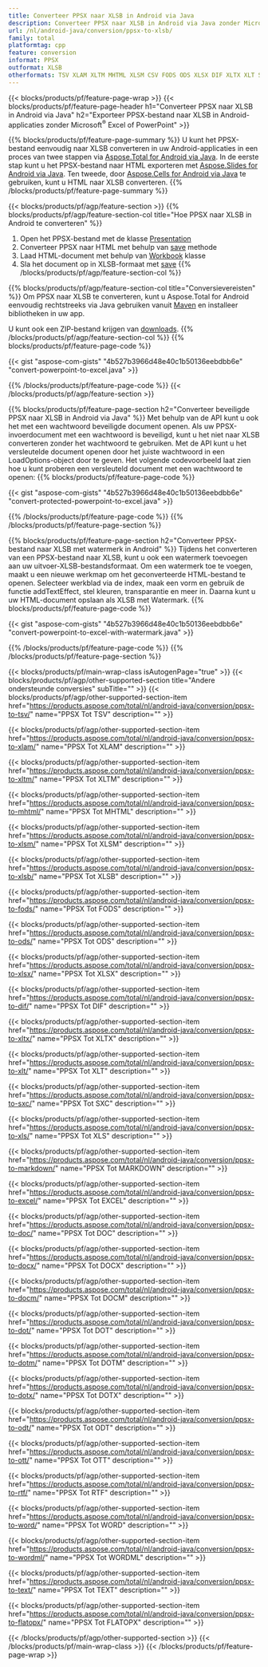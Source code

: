 ```yaml
---
title: Converteer PPSX naar XLSB in Android via Java
description: Converteer PPSX naar XLSB in Android via Java zonder Microsoft Excel of PowerPoint te gebruiken
url: /nl/android-java/conversion/ppsx-to-xlsb/
family: total
platformtag: cpp
feature: conversion
informat: PPSX
outformat: XLSB
otherformats: TSV XLAM XLTM MHTML XLSM CSV FODS ODS XLSX DIF XLTX XLT SXC XLS MARKDOWN EXCEL DOC DOCX DOCM DOT DOTM DOTX ODT OTT RTF WORD WORDML TEXT FLATOPX
---
```

{{< blocks/products/pf/feature-page-wrap >}}
{{< blocks/products/pf/feature-page-header h1="Converteer PPSX naar XLSB in Android via Java" h2="Exporteer PPSX-bestand naar XLSB in Android-applicaties zonder Microsoft<sup>&reg;</sup> Excel of PowerPoint" >}}

{{% blocks/products/pf/feature-page-summary %}}
U kunt het PPSX-bestand eenvoudig naar XLSB converteren in uw Android-applicaties in een proces van twee stappen via [Aspose.Total for Android via Java](https://products.aspose.com/total/android-java/). In de eerste stap kunt u het PPSX-bestand naar HTML exporteren met [Aspose.Slides for Android via Java](https://products.aspose.com/slides/android-java/). Ten tweede, door [Aspose.Cells for Android via Java](https://products.aspose.com/cells/android-java/) te gebruiken, kunt u HTML naar XLSB converteren. 
{{% /blocks/products/pf/feature-page-summary  %}}

{{< blocks/products/pf/agp/feature-section >}}
{{% blocks/products/pf/agp/feature-section-col title="Hoe PPSX naar XLSB in Android te converteren" %}}
1. Open het PPSX-bestand met de klasse [Presentation](https://reference.aspose.com/slides/java/com.aspose.slides/Presentation)
2. Converteer PPSX naar HTML met behulp van [save](https://reference.aspose.com/slides/java/com.aspose.slides/Presentation#save-java.lang.String-int-com.aspose.slides.ISaveOptions-) methode
3. Laad HTML-document met behulp van [Workbook](https://reference.aspose.com/cells/java/com.aspose.cells/Workbook) klasse
4. Sla het document op in XLSB-formaat met [save](https://reference.aspose.com/cells/java/com.aspose.cells/)
{{% /blocks/products/pf/agp/feature-section-col %}}

{{% blocks/products/pf/agp/feature-section-col title="Conversievereisten" %}}
Om PPSX naar XLSB te converteren, kunt u Aspose.Total for Android eenvoudig rechtstreeks via Java gebruiken vanuit [Maven](https://repository.aspose.com/webapp/#/artifacts/browse/tree/General/repo/com/aspose/aspose-total) en installeer bibliotheken in uw app.

U kunt ook een ZIP-bestand krijgen van [downloads](https://downloads.aspose.com/total/androidjava).
{{% /blocks/products/pf/agp/feature-section-col %}}
{{% blocks/products/pf/feature-page-code %}}

{{< gist "aspose-com-gists" "4b527b3966d48e40c1b50136eebdbb6e" "convert-powerpoint-to-excel.java" >}}


{{% /blocks/products/pf/feature-page-code %}}
{{< /blocks/products/pf/agp/feature-section >}}

{{% blocks/products/pf/feature-page-section  h2="Converteer beveiligde PPSX naar XLSB in Android via Java" %}}
Met behulp van de API kunt u ook het met een wachtwoord beveiligde document openen. Als uw PPSX-invoerdocument met een wachtwoord is beveiligd, kunt u het niet naar XLSB converteren zonder het wachtwoord te gebruiken. Met de API kunt u het versleutelde document openen door het juiste wachtwoord in een LoadOptions-object door te geven. Het volgende codevoorbeeld laat zien hoe u kunt proberen een versleuteld document met een wachtwoord te openen:
{{% blocks/products/pf/feature-page-code %}}

{{< gist "aspose-com-gists" "4b527b3966d48e40c1b50136eebdbb6e" "convert-protected-powerpoint-to-excel.java" >}}
{{% /blocks/products/pf/feature-page-code  %}}
{{% /blocks/products/pf/feature-page-section %}}

{{% blocks/products/pf/feature-page-section  h2="Converteer PPSX-bestand naar XLSB met watermerk in Android" %}}
Tijdens het converteren van een PPSX-bestand naar XLSB, kunt u ook een watermerk toevoegen aan uw uitvoer-XLSB-bestandsformaat. Om een watermerk toe te voegen, maakt u een nieuwe werkmap om het geconverteerde HTML-bestand te openen. Selecteer werkblad via de index, maak een vorm en gebruik de functie addTextEffect, stel kleuren, transparantie en meer in. Daarna kunt u uw HTML-document opslaan als XLSB met Watermark.
{{% blocks/products/pf/feature-page-code %}}

{{< gist "aspose-com-gists" "4b527b3966d48e40c1b50136eebdbb6e" "convert-powerpoint-to-excel-with-watermark.java" >}}
{{% /blocks/products/pf/feature-page-code  %}}
{{% /blocks/products/pf/feature-page-section %}}

{{< blocks/products/pf/main-wrap-class isAutogenPage="true" >}}
{{< blocks/products/pf/agp/other-supported-section title="Andere ondersteunde conversies" subTitle="" >}}
{{< blocks/products/pf/agp/other-supported-section-item href="https://products.aspose.com/total/nl/android-java/conversion/ppsx-to-tsv/" name="PPSX Tot TSV" description="" >}}

{{< blocks/products/pf/agp/other-supported-section-item href="https://products.aspose.com/total/nl/android-java/conversion/ppsx-to-xlam/" name="PPSX Tot XLAM" description="" >}}

{{< blocks/products/pf/agp/other-supported-section-item href="https://products.aspose.com/total/nl/android-java/conversion/ppsx-to-xltm/" name="PPSX Tot XLTM" description="" >}}

{{< blocks/products/pf/agp/other-supported-section-item href="https://products.aspose.com/total/nl/android-java/conversion/ppsx-to-mhtml/" name="PPSX Tot MHTML" description="" >}}

{{< blocks/products/pf/agp/other-supported-section-item href="https://products.aspose.com/total/nl/android-java/conversion/ppsx-to-xlsm/" name="PPSX Tot XLSM" description="" >}}

{{< blocks/products/pf/agp/other-supported-section-item href="https://products.aspose.com/total/nl/android-java/conversion/ppsx-to-xlsb/" name="PPSX Tot XLSB" description="" >}}

{{< blocks/products/pf/agp/other-supported-section-item href="https://products.aspose.com/total/nl/android-java/conversion/ppsx-to-fods/" name="PPSX Tot FODS" description="" >}}

{{< blocks/products/pf/agp/other-supported-section-item href="https://products.aspose.com/total/nl/android-java/conversion/ppsx-to-ods/" name="PPSX Tot ODS" description="" >}}

{{< blocks/products/pf/agp/other-supported-section-item href="https://products.aspose.com/total/nl/android-java/conversion/ppsx-to-xlsx/" name="PPSX Tot XLSX" description="" >}}

{{< blocks/products/pf/agp/other-supported-section-item href="https://products.aspose.com/total/nl/android-java/conversion/ppsx-to-dif/" name="PPSX Tot DIF" description="" >}}

{{< blocks/products/pf/agp/other-supported-section-item href="https://products.aspose.com/total/nl/android-java/conversion/ppsx-to-xltx/" name="PPSX Tot XLTX" description="" >}}

{{< blocks/products/pf/agp/other-supported-section-item href="https://products.aspose.com/total/nl/android-java/conversion/ppsx-to-xlt/" name="PPSX Tot XLT" description="" >}}

{{< blocks/products/pf/agp/other-supported-section-item href="https://products.aspose.com/total/nl/android-java/conversion/ppsx-to-sxc/" name="PPSX Tot SXC" description="" >}}

{{< blocks/products/pf/agp/other-supported-section-item href="https://products.aspose.com/total/nl/android-java/conversion/ppsx-to-xls/" name="PPSX Tot XLS" description="" >}}

{{< blocks/products/pf/agp/other-supported-section-item href="https://products.aspose.com/total/nl/android-java/conversion/ppsx-to-markdown/" name="PPSX Tot MARKDOWN" description="" >}}

{{< blocks/products/pf/agp/other-supported-section-item href="https://products.aspose.com/total/nl/android-java/conversion/ppsx-to-excel/" name="PPSX Tot EXCEL" description="" >}}

{{< blocks/products/pf/agp/other-supported-section-item href="https://products.aspose.com/total/nl/android-java/conversion/ppsx-to-doc/" name="PPSX Tot DOC" description="" >}}

{{< blocks/products/pf/agp/other-supported-section-item href="https://products.aspose.com/total/nl/android-java/conversion/ppsx-to-docx/" name="PPSX Tot DOCX" description="" >}}

{{< blocks/products/pf/agp/other-supported-section-item href="https://products.aspose.com/total/nl/android-java/conversion/ppsx-to-docm/" name="PPSX Tot DOCM" description="" >}}

{{< blocks/products/pf/agp/other-supported-section-item href="https://products.aspose.com/total/nl/android-java/conversion/ppsx-to-dot/" name="PPSX Tot DOT" description="" >}}

{{< blocks/products/pf/agp/other-supported-section-item href="https://products.aspose.com/total/nl/android-java/conversion/ppsx-to-dotm/" name="PPSX Tot DOTM" description="" >}}

{{< blocks/products/pf/agp/other-supported-section-item href="https://products.aspose.com/total/nl/android-java/conversion/ppsx-to-dotx/" name="PPSX Tot DOTX" description="" >}}

{{< blocks/products/pf/agp/other-supported-section-item href="https://products.aspose.com/total/nl/android-java/conversion/ppsx-to-odt/" name="PPSX Tot ODT" description="" >}}

{{< blocks/products/pf/agp/other-supported-section-item href="https://products.aspose.com/total/nl/android-java/conversion/ppsx-to-ott/" name="PPSX Tot OTT" description="" >}}

{{< blocks/products/pf/agp/other-supported-section-item href="https://products.aspose.com/total/nl/android-java/conversion/ppsx-to-rtf/" name="PPSX Tot RTF" description="" >}}

{{< blocks/products/pf/agp/other-supported-section-item href="https://products.aspose.com/total/nl/android-java/conversion/ppsx-to-word/" name="PPSX Tot WORD" description="" >}}

{{< blocks/products/pf/agp/other-supported-section-item href="https://products.aspose.com/total/nl/android-java/conversion/ppsx-to-wordml/" name="PPSX Tot WORDML" description="" >}}

{{< blocks/products/pf/agp/other-supported-section-item href="https://products.aspose.com/total/nl/android-java/conversion/ppsx-to-text/" name="PPSX Tot TEXT" description="" >}}

{{< blocks/products/pf/agp/other-supported-section-item href="https://products.aspose.com/total/nl/android-java/conversion/ppsx-to-flatopx/" name="PPSX Tot FLATOPX" description="" >}}


{{< /blocks/products/pf/agp/other-supported-section >}}
{{< /blocks/products/pf/main-wrap-class >}}
{{< /blocks/products/pf/feature-page-wrap >}}